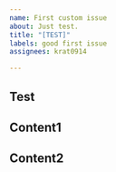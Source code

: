 ```yaml
---
name: First custom issue
about: Just test.
title: "[TEST]"
labels: good first issue
assignees: krat0914

---
```


## Test

## Content1

## Content2
